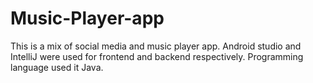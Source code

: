 # Music-Player-app
This is a mix of social media and music player app. Android studio and IntelliJ were used for frontend and backend respectively. Programming language used it Java.
